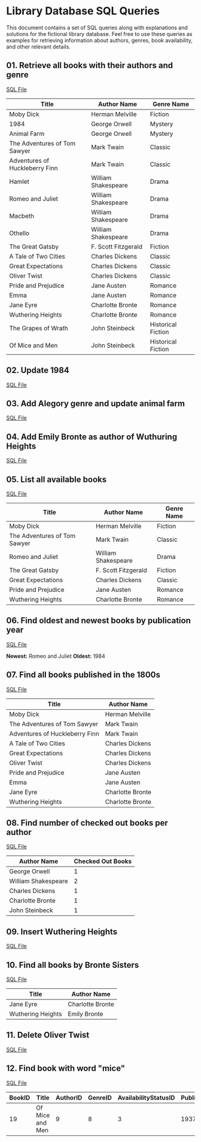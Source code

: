 # Library Database SQL Queries

This document contains a set of SQL queries along with explanations and solutions for the fictional library database. Feel free to use these queries as examples for retrieving information about authors, genres, book availability, and other relevant details.

## 01. Retrieve all books with their authors and genre

[SQL File](01.sql)

| Title                           | Author Name           | Genre Name          |
|---------------------------------|-----------------------|---------------------|
| Moby Dick                       | Herman Melville       | Fiction             |
| 1984                            | George Orwell         | Mystery             |
| Animal Farm                     | George Orwell         | Mystery             |
| The Adventures of Tom Sawyer     | Mark Twain            | Classic             |
| Adventures of Huckleberry Finn  | Mark Twain            | Classic             |
| Hamlet                          | William Shakespeare   | Drama               |
| Romeo and Juliet                | William Shakespeare   | Drama               |
| Macbeth                         | William Shakespeare   | Drama               |
| Othello                         | William Shakespeare   | Drama               |
| The Great Gatsby                | F. Scott Fitzgerald   | Fiction             |
| A Tale of Two Cities            | Charles Dickens       | Classic             |
| Great Expectations              | Charles Dickens       | Classic             |
| Oliver Twist                    | Charles Dickens       | Classic             |
| Pride and Prejudice             | Jane Austen           | Romance             |
| Emma                            | Jane Austen           | Romance             |
| Jane Eyre                       | Charlotte Bronte      | Romance             |
| Wuthering Heights               | Charlotte Bronte      | Romance             |
| The Grapes of Wrath             | John Steinbeck        | Historical Fiction |
| Of Mice and Men                 | John Steinbeck        | Historical Fiction |


## 02. Update 1984

[SQL File](02.sql) 

## 03. Add **Alegory** genre and update animal farm

[SQL File](03.sql) 

## 04. Add Emily Bronte as author of Wuthuring Heights

[SQL File](04.sql)

## 05. List all **available** books

[SQL File](05.sql)

| Title                        | Author Name           | Genre Name  |
|------------------------------|-----------------------|-------------|
| Moby Dick                    | Herman Melville       | Fiction     |
| The Adventures of Tom Sawyer | Mark Twain            | Classic     |
| Romeo and Juliet             | William Shakespeare   | Drama       |
| The Great Gatsby             | F. Scott Fitzgerald   | Fiction     |
| Great Expectations           | Charles Dickens       | Classic     |
| Pride and Prejudice          | Jane Austen           | Romance     |
| Wuthering Heights            | Charlotte Bronte      | Romance     |

## 06. Find oldest and newest books by publication year

[SQL File](06.sql)

**Newest:** Romeo and Juliet
**Oldest:** 1984

## 07. Find all books published in the 1800s

[SQL File](07.sql)

| Title                           | Author Name           |
|---------------------------------|-----------------------|
| Moby Dick                       | Herman Melville       |
| The Adventures of Tom Sawyer     | Mark Twain            |
| Adventures of Huckleberry Finn  | Mark Twain            |
| A Tale of Two Cities            | Charles Dickens       |
| Great Expectations              | Charles Dickens       |
| Oliver Twist                    | Charles Dickens       |
| Pride and Prejudice             | Jane Austen           |
| Emma                            | Jane Austen           |
| Jane Eyre                       | Charlotte Bronte      |
| Wuthering Heights               | Charlotte Bronte      |

## 08. Find number of checked out books per author

[SQL File](08.sql)

| Author Name         | Checked Out Books |
|---------------------|-------------------|
| George Orwell       | 1                 |
| William Shakespeare | 2                 |
| Charles Dickens     | 1                 |
| Charlotte Bronte    | 1                 |
| John Steinbeck      | 1                 |

## 09. Insert Wuthering Heights

[SQL File](09.sql)

## 10. Find all books by Bronte Sisters

[SQL File](10.sql)

| Title               | Author Name         |
|---------------------|---------------------|
| Jane Eyre           | Charlotte Bronte    |
| Wuthering Heights   | Emily Bronte        |

## 11. Delete Oliver Twist

[SQL File](11.sql)

## 12. Find book with word "mice"

[SQL File](12.sql)

| BookID | Title               | AuthorID | GenreID | AvailabilityStatusID | PublicationYear |
|--------|---------------------|----------|---------|------------------------|------------------|
| 19     | Of Mice and Men     | 9        | 8       | 3                      | 1937             |




